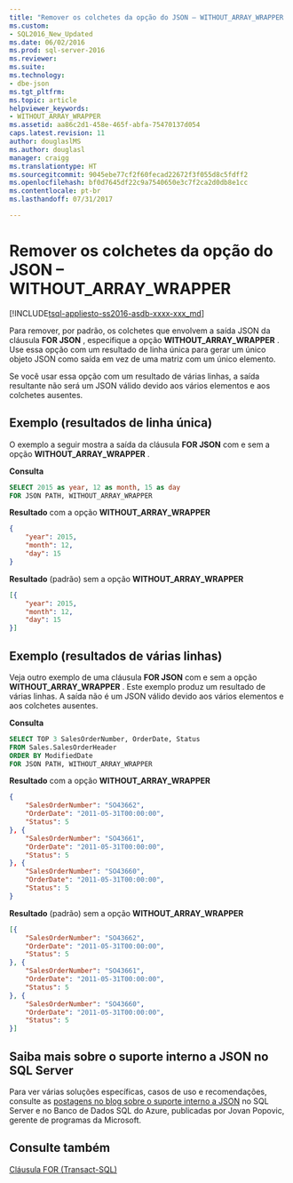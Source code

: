 ```yaml
---
title: "Remover os colchetes da opção do JSON – WITHOUT_ARRAY_WRAPPER | Microsoft Docs"
ms.custom:
- SQL2016_New_Updated
ms.date: 06/02/2016
ms.prod: sql-server-2016
ms.reviewer: 
ms.suite: 
ms.technology:
- dbe-json
ms.tgt_pltfrm: 
ms.topic: article
helpviewer_keywords:
- WITHOUT_ARRAY_WRAPPER
ms.assetid: aa86c2d1-458e-465f-abfa-75470137d054
caps.latest.revision: 11
author: douglaslMS
ms.author: douglasl
manager: craigg
ms.translationtype: HT
ms.sourcegitcommit: 9045ebe77cf2f60fecad22672f3f055d8c5fdff2
ms.openlocfilehash: bf0d7645df22c9a7540650e3c7f2ca2d0db8e1cc
ms.contentlocale: pt-br
ms.lasthandoff: 07/31/2017

---
```

# <a name="remove-square-brackets-from-json---withoutarraywrapper-option"></a>Remover os colchetes da opção do JSON – WITHOUT_ARRAY_WRAPPER
[!INCLUDE[tsql-appliesto-ss2016-asdb-xxxx-xxx_md](../../includes/tsql-appliesto-ss2016-asdb-xxxx-xxx-md.md)]

Para remover, por padrão, os colchetes que envolvem a saída JSON da cláusula **FOR JSON** , especifique a opção **WITHOUT_ARRAY_WRAPPER** . Use essa opção com um resultado de linha única para gerar um único objeto JSON como saída em vez de uma matriz com um único elemento.

Se você usar essa opção com um resultado de várias linhas, a saída resultante não será um JSON válido devido aos vários elementos e aos colchetes ausentes.  
  
## <a name="example-single-row-result"></a>Exemplo (resultados de linha única)  
O exemplo a seguir mostra a saída da cláusula **FOR JSON** com e sem a opção **WITHOUT_ARRAY_WRAPPER** .  
  
 **Consulta**  
  
```sql  
SELECT 2015 as year, 12 as month, 15 as day  
FOR JSON PATH, WITHOUT_ARRAY_WRAPPER 
```  

 **Resultado** com a opção **WITHOUT_ARRAY_WRAPPER**  
  
```json  
{
    "year": 2015,
    "month": 12,
    "day": 15
} 
```  
  
 **Resultado** (padrão) sem a opção **WITHOUT_ARRAY_WRAPPER**  
  
```json  
[{
    "year": 2015,
    "month": 12,
    "day": 15
}]
```  

## <a name="example-multiple-row-result"></a>Exemplo (resultados de várias linhas)
Veja outro exemplo de uma cláusula **FOR JSON** com e sem a opção **WITHOUT_ARRAY_WRAPPER** . Este exemplo produz um resultado de várias linhas. A saída não é um JSON válido devido aos vários elementos e aos colchetes ausentes.
  
 **Consulta**  
  
```sql  
SELECT TOP 3 SalesOrderNumber, OrderDate, Status  
FROM Sales.SalesOrderHeader  
ORDER BY ModifiedDate  
FOR JSON PATH, WITHOUT_ARRAY_WRAPPER 
```  
  
 **Resultado** com a opção **WITHOUT_ARRAY_WRAPPER**  
  
```json  
{
    "SalesOrderNumber": "SO43662",
    "OrderDate": "2011-05-31T00:00:00",
    "Status": 5
}, {
    "SalesOrderNumber": "SO43661",
    "OrderDate": "2011-05-31T00:00:00",
    "Status": 5
}, {
    "SalesOrderNumber": "SO43660",
    "OrderDate": "2011-05-31T00:00:00",
    "Status": 5
} 
```  
  
 **Resultado** (padrão) sem a opção **WITHOUT_ARRAY_WRAPPER**  
  
```json  
[{
    "SalesOrderNumber": "SO43662",
    "OrderDate": "2011-05-31T00:00:00",
    "Status": 5
}, {
    "SalesOrderNumber": "SO43661",
    "OrderDate": "2011-05-31T00:00:00",
    "Status": 5
}, {
    "SalesOrderNumber": "SO43660",
    "OrderDate": "2011-05-31T00:00:00",
    "Status": 5
}]
```  

## <a name="learn-more-about-the-built-in-json-support-in-sql-server"></a>Saiba mais sobre o suporte interno a JSON no SQL Server  
Para ver várias soluções específicas, casos de uso e recomendações, consulte as [postagens no blog sobre o suporte interno a JSON](http://blogs.msdn.com/b/sqlserverstorageengine/archive/tags/json/) no SQL Server e no Banco de Dados SQL do Azure, publicadas por Jovan Popovic, gerente de programas da Microsoft.
  
## <a name="see-also"></a>Consulte também  
 [Cláusula FOR &#40;Transact-SQL&#41;](../../t-sql/queries/select-for-clause-transact-sql.md)  
  
  

